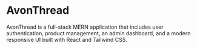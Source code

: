 # AvonThread
AvonThread is a full-stack MERN application that includes user authentication, product management, an admin dashboard, and a modern responsive UI built with React and Tailwind CSS.
